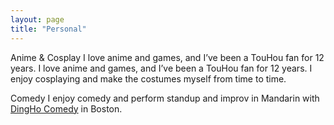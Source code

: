 ```yaml
---
layout: page
title: "Personal"
---
```


Anime & Cosplay
I love anime and games, and I’ve been a TouHou fan for 12 years. I love anime and games, and I’ve been a TouHou fan for 12 years. I enjoy cosplaying and make the costumes myself from time to time.

Comedy
I enjoy comedy and perform standup and improv in Mandarin with [DingHo Comedy](dycomedy.com) in Boston.
